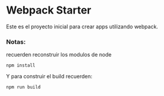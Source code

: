 # Webpack Starter

Este es el proyecto inicial para crear apps utilizando webpack.

### Notas:
recuerden reconstruir los modulos de node

```
npm install
```

Y para construir el build recuerden:

```
npm run build
```
